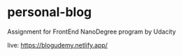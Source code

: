 # personal-blog
Assignment for FrontEnd NanoDegree program by Udacity


live: https://blogudemy.netlify.app/
